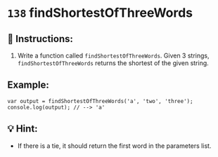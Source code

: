 # `138` findShortestOfThreeWords

## 📝 Instructions:

1. Write a function called `findShortestOfThreeWords`. Given 3 strings, `findShortestOfThreeWords` returns the shortest of the given string.

## Example:

```Js
var output = findShortestOfThreeWords('a', 'two', 'three');
console.log(output); // --> 'a'
```

## 💡 Hint:

+ If there is a tie, it should return the first word in the parameters list.

